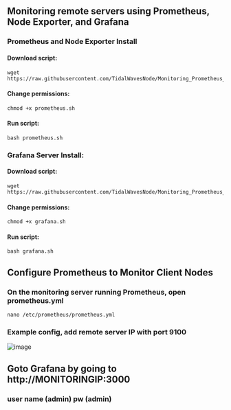 ## Monitoring remote servers using Prometheus, Node Exporter, and Grafana

### Prometheus and Node Exporter Install

#### Download script:
    wget https://raw.githubusercontent.com/TidalWavesNode/Monitoring_Prometheus_Grafana/main/prometheus.sh

#### Change permissions:
    chmod +x prometheus.sh

#### Run script:
    bash prometheus.sh

### Grafana Server Install:

#### Download script:
    wget https://raw.githubusercontent.com/TidalWavesNode/Monitoring_Prometheus_Grafana/main/grafana.sh

#### Change permissions:

    chmod +x grafana.sh

#### Run script:
    bash grafana.sh

## Configure Prometheus to Monitor Client Nodes

### On the monitoring server running Prometheus, open prometheus.yml

    nano /etc/prometheus/prometheus.yml

### Example config, add remote server IP with port 9100

![image](https://github.com/TidalWavesNode/Monitoring_Prometheus_Grafana/assets/33072338/4ad16966-fc5d-4894-a880-49995a0d0c51)

## Goto Grafana by going to http://MONITORINGIP:3000

### user name (admin) pw (admin)
